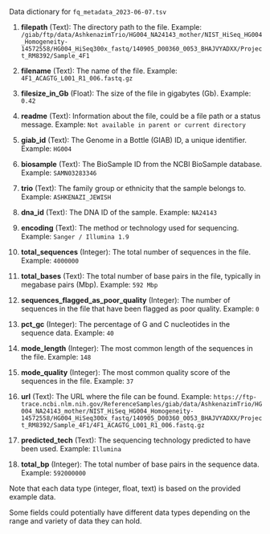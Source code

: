 Data dictionary for `fq_metadata_2023-06-07.tsv`

1. **filepath** (Text): The directory path to the file. 
   Example: `/giab/ftp/data/AshkenazimTrio/HG004_NA24143_mother/NIST_HiSeq_HG004_Homogeneity-14572558/HG004_HiSeq300x_fastq/140905_D00360_0053_BHAJVYADXX/Project_RM8392/Sample_4F1`

2. **filename** (Text): The name of the file. 
   Example: `4F1_ACAGTG_L001_R1_006.fastq.gz`

3. **filesize_in_Gb** (Float): The size of the file in gigabytes (Gb). 
   Example: `0.42`

4. **readme** (Text): Information about the file, could be a file path or a status message. 
   Example: `Not available in parent or current directory`

5. **giab_id** (Text): The Genome in a Bottle (GIAB) ID, a unique identifier. 
   Example: `HG004`

6. **biosample** (Text): The BioSample ID from the NCBI BioSample database. 
   Example: `SAMN03283346`

7. **trio** (Text): The family group or ethnicity that the sample belongs to. 
   Example: `ASHKENAZI_JEWISH`

8. **dna_id** (Text): The DNA ID of the sample. 
   Example: `NA24143`

9. **encoding** (Text): The method or technology used for sequencing. 
   Example: `Sanger / Illumina 1.9`

10. **total_sequences** (Integer): The total number of sequences in the file. 
    Example: `4000000`

11. **total_bases** (Text): The total number of base pairs in the file, typically in megabase pairs (Mbp). 
    Example: `592 Mbp`

12. **sequences_flagged_as_poor_quality** (Integer): The number of sequences in the file that have been flagged as poor quality. 
    Example: `0`

13. **pct_gc** (Integer): The percentage of G and C nucleotides in the sequence data. 
    Example: `40`

14. **mode_length** (Integer): The most common length of the sequences in the file. 
    Example: `148`

15. **mode_quality** (Integer): The most common quality score of the sequences in the file. 
    Example: `37`

16. **url** (Text): The URL where the file can be found. 
    Example: `https://ftp-trace.ncbi.nlm.nih.gov/ReferenceSamples/giab/data/AshkenazimTrio/HG004_NA24143_mother/NIST_HiSeq_HG004_Homogeneity-14572558/HG004_HiSeq300x_fastq/140905_D00360_0053_BHAJVYADXX/Project_RM8392/Sample_4F1/4F1_ACAGTG_L001_R1_006.fastq.gz`

17. **predicted_tech** (Text): The sequencing technology predicted to have been used. 
    Example: `Illumina`

18. **total_bp** (Integer): The total number of base pairs in the sequence data. 
    Example: `592000000`

Note that each data type (integer, float, text) is based on the provided example data.

 Some fields could potentially have different data types depending on the range and variety of data they can hold.
